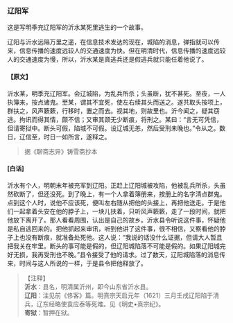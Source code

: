 <script type="text/javascript">
    var head = document.getElementsByTagName('head')[0];
    cssURL = '/public/liao.css';
    linkTag = document.createElement('link');
    linkTag.href = cssURL;
    linkTag.setAttribute('type','text/css');
    linkTag.setAttribute('rel','stylesheet');
    head.appendChild(linkTag);
</script>
### 辽阳军

这是写明季充辽阳军的沂水某死里逃生的一个故事。

辽阳与沂水远隔万里之遥，在信息技术发达的现在，城陷的消息，弹指就可以传来，信息传播的速度远较人的交通速度为快。但在明清时代，信息传播的速度远较人的交通速度为慢，所以，沂水某是真逃兵还是假逃兵就只能任着他说了。

#### 【原文】
<section>
沂水某，明季充辽阳军。会辽城陷，为乱兵所杀；头虽断，犹不甚死。至夜，一人执簿来，按点诸鬼。至某，谓其不宜死，使左右续其头而送之。遂共取头按项上，群扶之，风声簌簌，行移时，置之而去。视其地，则故里也。沂今闻之，疑其窃逃。拘讯而得其情，颇不信；又审其颈无少断痕，将刑之。某曰：“言无可凭信，但请寄狱中。断头可假，陷城不可假。设辽城无恙，然后受刑未晚也。”令从之。数日，辽信至，时日一如所言，遂释之。

</section>

> 据《聊斋志异》铸雪斋抄本

#### [白话]
<aside>

沂水有个人，明朝末年被充军到辽阳。正赶上辽阳城被攻陷，他被乱兵所杀，头虽然砍断了，但还没死。到了晚上，有一个人拿着簿册来，按册上的名字清点群鬼。点到这个人时，说他不应该死，便叫左右随从把他的头接上，再把他送走。于是他们一起拿着头安在他的脖子上，一块儿扶着，只听风声簌簌，走了一段时间，就把他放下离开了。那人看看周围，认出是自己的故乡。沂水县令听说这件事，怀疑他是私自逃回来的。把他抓起来审讯，听到他讲了这件事，很不相信，又察看他的脖子上也没有断痕，就准备处死他。这人说：“我说的话没什么证据，但请大人暂且把我关在牢里。断头的事可能是假的，但辽阳城陷落不可能是假的。如果辽阳城完好无损，我再受刑也不晚。”县令接受了他的请求。过了数天，辽阳城陷落的消息传来，时间与这人所说的一样，于是县令把他释放了。

</aside>

> 【注释】  
<b>沂水</b>：县名，明清属沂州，即今山东省沂水县。  
<b>辽阳</b>：注见前《佟客》篇。明熹宗天启元年（1621）三月壬戌辽阳陷于清兵，辽东经略使袁应泰等死难。见《明史•熹宗纪》。  
<b>寄狱</b>：暂押在狱。  
